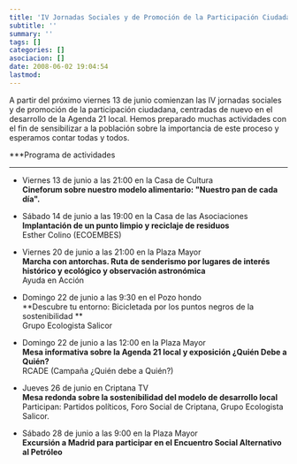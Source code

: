 ```yaml
---
title: 'IV Jornadas Sociales y de Promoción de la Participación Ciudadana'
subtitle: ''
summary: ''
tags: []
categories: []
asociacion: []
date: 2008-06-02 19:04:54
lastmod:
---
```


A partir del próximo viernes 13 de junio comienzan las IV jornadas sociales y de promoción de la participación ciudadana, centradas de nuevo en el desarrollo de la Agenda 21 local. Hemos preparado muchas actividades con el fin de sensibilizar a la población sobre la importancia de este proceso y esperamos contar todas y todos.

***Programa de actividades
***


-  Viernes 13 de junio a las 21:00 en la Casa de Cultura<br>
**Cineforum sobre nuestro modelo alimentario: "Nuestro pan de cada día".**


-  Sábado 14 de junio a las 19:00 en la Casa de las Asociaciones<br>
**Implantación de un punto limpio y reciclaje de residuos**<br>
Esther Colino (ECOEMBES)


-  Viernes 20 de junio a las 21:00 en la Plaza Mayor<br>
**Marcha con antorchas. Ruta de senderismo por lugares de interés histórico y ecológico y observación astronómica**<br>
Ayuda en Acción


-  Domingo 22 de junio a las 9:30 en el Pozo hondo<br>
**Descubre tu entorno: Bicicletada por los puntos negros de la sostenibilidad **<br>
Grupo Ecologista Salicor


-  Domingo 22 de junio a las 12:00 en la Plaza Mayor<br>
**Mesa informativa sobre la Agenda 21 local y exposición ¿Quién Debe a Quién?**<br>
RCADE (Campaña ¿Quién debe a Quién?)


-  Jueves 26 de junio en Criptana TV <br>
**Mesa redonda sobre la sostenibilidad del modelo de desarrollo local**<br>
Participan: Partidos políticos, Foro Social de Criptana, Grupo Ecologista Salicor.


-  Sábado 28 de junio a las 9:00 en la Plaza Mayor <br>
**Excursión a Madrid para participar en el Encuentro Social Alternativo al Petróleo**


